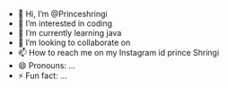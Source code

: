 - 👋 Hi, I’m @Princeshringi
- 👀 I’m interested in coding 
- 🌱 I’m currently learning java
- 💞️ I’m looking to collaborate on 
- 📫 How to reach me on my Instagram id prince Shringi 
- 😄 Pronouns: ...
- ⚡ Fun fact: ...

<!---
Princeshringi/Princeshringi is a ✨ special ✨ repository because its `README.md` (this file) appears on your GitHub profile.
You can click the Preview link to take a look at your changes.
--->
